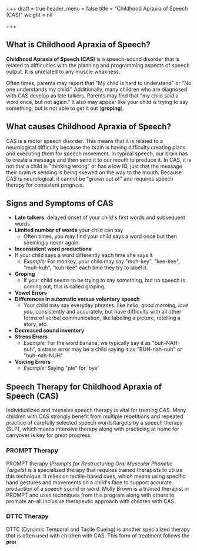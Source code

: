 +++
draft = true
header_menu = false
title = "Childhood Apraxia of Speech (CAS)"
weight = nil

+++
## What is Childhood Apraxia of Speech?

**Childhood Apraxia of Speech (CAS)** is a speech-sound disorder that is related to difficulties with the planning and programming aspects of speech output. It is unrelated to any muscle weakness. 

Often times, parents may report that "My child is hard to understand" or "No one understands my child." Additionally, many children who are diagnosed with CAS develop as late talkers. Parents may find that "my child said a word once, but not again." It also may appear like your child is trying to say something, but is not able to get it out (**groping**). 

## What causes Childhood Apraxia of Speech?

CAS  is a motor speech disorder. This means that it is related to a neurological difficulty because the brain is having difficulty creating plans and executing them for speech movement. In typical speech, our brain has to create a message and then send it to our mouth to produce it. In CAS, it is not that a child is "thinking wrong" or has a low IQ, just that the message their brain is sending is being skewed on the way to the mouth. Because CAS is neurological, it cannot be "grown out of" and requires speech therapy for consistent progress.  

## Signs and Symptoms of CAS

* **Late talkers**: delayed onset of your child's first words and subsequent words
* **Limited number of words** your child can say
  *  Often times, you may find your child says a word once but then seemingly never again.
*  **Inconsistent word productions**
  * If your child says a word differently each time she says it
    *  _Example:_ For monkey, your child may say "muh-key", "kee-kee", "muh-kuh", "kuh-kee" each time they try to label it. 
* **Groping**
  * If your child seems to be trying to say something, but no speech is coming out, this is called groping.  
* **Vowel Errors**
* **Differences in automatic versus voluntary speech** 
  * Your child may say everyday phrases, like _hello_, _good morning, love you_, consistently and accurately, but have difficulty with all other forms of verbal communication, like labeling a picture, retelling a story, etc. 
* **Decreased sound inventory**
* **Stress Errors**
  * _Example:_ For the word banana, we typically say it as "buh-NAH-nuh", a stress error may be a child saying it as "BUH-nah-nuh" or "buh-nah-NUH"
* **Voicing Errors**
  * _Example:_ Saying "pie" for 'bye'

## Speech Therapy for Childhood Apraxia of Speech (CAS)

Individualized and intensive speech therapy is vital for treating CAS. Many children with CAS strongly benefit from multiple repetitions and repeated practice of carefully selected speech words/targets by a speech therapy (SLP), which means intensive therapy along with practicing at home for carryover is key for great progress. 

### PROMPT Therapy

PROMPT therapy (_Prompts for Restructuring Oral Muscular Phonetic Targets_) is a specialized therapy that requires trained therapists to utilize this technique. It relies on tactile-based cues, which means using specific hand gestures and movements on a child's face to support accurate production of a speech sound or word. Molly Brown is a trained therapist in PROMPT and uses techniques from this program along with others to promote an-all inclusive therapeutic approach with children with CAS. 

### DTTC Therapy

DTTC (Dynamic Temporal and Tacile Cueing) is another specialized therapy that is often used with children with CAS. This form of treatment follows the **proi**